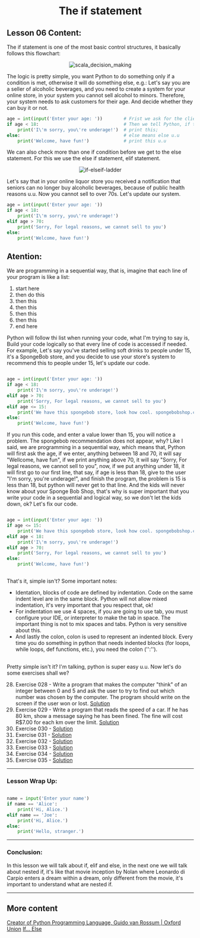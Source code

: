 <div align="center">
  
# The if statement

</div>

## Lesson 06 Content:

The if statement is one of the most basic control structures, it basically follows this flowchart:

<div align="center">
  
![scala_decision_making](https://user-images.githubusercontent.com/64812097/159143967-7636d10c-6fcc-43ae-9afa-4b0174b9c478.jpg)
  
</div>


The logic is pretty simple, you want Python to do something only if a condition is met, otherwise it will do something else, e.g.: Let's say you are a seller of alcoholic beverages, and you need to create a system for your online store, in your system you cannot sell alcohol to minors. Therefore, your system needs to ask customers for their age. And decide whether they can buy it or not.

```python
age = int(input('Enter your age: '))        # Frist we ask for the client's age;
if age < 18:                                # Then we tell Python, if the client has less than 18 years;
    print('I\'m sorry, you\'re underage!')  # print this;
else:                                       # else means else u.u
    print('Welcome, have fun!')             # print this u.u
```

We can also check more than one if condition before we get to the else statement. For this we use the else if statement, elif statement.

<div align="center">
  
![if-elseif-ladder](https://user-images.githubusercontent.com/64812097/159144615-eba073bc-75e3-49c9-bf68-458529a15317.jpg)
  
</div>

Let's say that in your online liquor store you received a notification that seniors can no longer buy alcoholic beverages, because of public health reasons u.u. Now you cannot sell to over 70s. Let's update our system.

```python
age = int(input('Enter your age: '))
if age < 18:
    print('I\'m sorry, you\'re underage!')
elif age > 70:                                
    print('Sorry, For legal reasons, we cannot sell to you')
else:
    print('Welcome, have fun!')
```

## Atention:

We are programming in a sequential way, that is, imagine that each line of your program is like a list:

1. start here
2. then do this
3. then this
4. then this
5. then this
6. then this
7. end here

Python will follow thi list when running your code, what I'm trying to say is, Build your code logically so that every line of code is accessed if needed. For example, Let's say you've started selling soft drinks to people under 15, it's a SpongeBob store, and you decide to use your store's system to recommend this to people under 15, let's update our code.

```python

age = int(input('Enter your age: '))
if age < 18:
    print('I\'m sorry, you\'re underage!')
elif age > 70:
    print('Sorry, For legal reasons, we cannot sell to you')
elif age <= 15:
    print('We have this spongebob store, look how cool. spongebobshop.com ')
else:
    print('Welcome, have fun!')

```
If you run this code, and enter a value lower than 15, you will notice a problem. The spongebob recommendation does not appear, why? Like I said, we are programming in a sequential way, which means that, Python will first ask the age, if we enter, anything between 18 and 70, it will say "Wellcome, have fun", if we print anything above 70, it will say "Sorry, For legal reasons, we cannot sell to you", now, if we put anything under 18, it will first go to our first line, that say, if age is less than 18, give to the user "I'm sorry, you\'re underage!", and finish the program, the problem is 15 is less than 18, but python will never get to that line. And the kids will never know about your Sponge Bob Shop, that's why is super important that you write your code in a sequential and logical way, so we don't let the kids down, ok? Let's fix our code.

```python

age = int(input('Enter your age: '))
if age <= 15:
    print('We have this spongebob store, look how cool. spongebobshop.com ')
elif age < 18:
    print('I\'m sorry, you\'re underage!')
elif age > 70:
    print('Sorry, For legal reasons, we cannot sell to you')
else:
    print('Welcome, have fun!')

```


##


That's it, simple isn't? Some important notes:

- Identation, blocks of code are defined by indentation. Code on the same indent level are in the same block. Python will not allow mixed indentation, it's very important that you respect that, ok! 
- For indentation we use 4 spaces, if you are going to use tab, you must configure your IDE, or interpreter to make the tab in space. The important thing is not to mix spaces and tabs. Python is very sensitive about this.
- And lastly the colon, colon is used to represent an indented block. Every time you do something in python that needs indented blocks (for loops, while loops, def functions, etc.), you need the colon ('':'').


##

Pretty simple isn't it? I'm talking, python is super easy u.u. Now let's do some exercises shall we?

28. Exercise 028 - Write a program that makes the computer "think" of an integer between 0 and 5 and ask the user to try to find out which number was chosen by the computer. The program should write on the screen if the user won or lost. [Solution](https://github.com/marcoshsq/Python_Crash_Course/blob/main/01_Python_Crash_Course/01_Fundamentals/06_Conditionals/ex028.py)
29. Exercise 029 - Write a program that reads the speed of a car. If he has 80 km, show a message saying he has been fined. The fine will cost R$7.00 for each km over the limit. [Solution](https://github.com/marcoshsq/Python_Crash_Course/edit/main/01_Python_Crash_Course/01_Fundamentals/06_Conditionals/ex029.py)
30. Exercise 030 -  [Solution](https://github.com/marcoshsq/Python_Crash_Course/edit/main/01_Python_Crash_Course/01_Fundamentals/06_Conditionals/ex030.py)
31. Exercise 031 -  [Solution](https://github.com/marcoshsq/Python_Crash_Course/blob/main/01_Python_Crash_Course/01_Fundamentals/06_Conditionals/ex031.py)
32. Exercise 032 -  [Solution](https://github.com/marcoshsq/Python_Crash_Course/blob/main/01_Python_Crash_Course/01_Fundamentals/06_Conditionals/ex032.py)
33. Exercise 033 -  [Solution](https://github.com/marcoshsq/Python_Crash_Course/blob/main/01_Python_Crash_Course/01_Fundamentals/06_Conditionals/ex033.py)
34. Exercise 034 -  [Solution](https://github.com/marcoshsq/Python_Crash_Course/blob/main/01_Python_Crash_Course/01_Fundamentals/06_Conditionals/ex034.py)
35. Exercise 035 -  [Solution](https://github.com/marcoshsq/Python_Crash_Course/blob/main/01_Python_Crash_Course/01_Fundamentals/06_Conditionals/ex035.py)

---

### Lesson Wrap Up:

````python

name = input('Enter your name')
if name == 'Alice':
    print('Hi, Alice.')
elif name == 'Joe':
    print('Hi, Alice.')
else:
    print('Hello, stranger.')
````

---

### Conclusion:

In this lesson we will talk about if, elif and else, in the next one we will talk about nested if, it's like that movie inception by Nolan where Leonardo di Carpio enters a dream within a dream, only different from the movie, it's important to understand what are nested if.

---

## More content

[Creator of Python Programming Language, Guido van Rossum | Oxford Union](https://www.youtube.com/watch?v=7kn7NtlV6g0)
[If... Else](https://www.w3schools.com/python/python_conditions.asp)
